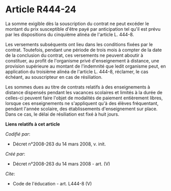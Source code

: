 # Article R444-24

La somme exigible dès la souscription du contrat ne peut excéder le montant du prix susceptible d'être payé par anticipation
tel qu'il est prévu par les dispositions du cinquième alinéa de l'article L. 444-8.

Les versements subséquents ont lieu dans les conditions fixées par le contrat. Toutefois, pendant une période de trois mois à
compter de la date de la conclusion du contrat, ces versements ne peuvent aboutir à constituer, au profit de l'organisme
privé d'enseignement à distance, une provision supérieure au montant de l'indemnité que ledit organisme peut, en application
du troisième alinéa de l'article L. 444-8, réclamer, le cas échéant, au souscripteur en cas de résiliation. 

Les sommes dues au titre de contrats relatifs à des enseignements à distance dispensés pendant les vacances scolaires et
limités à la durée de celles-ci peuvent faire l'objet de modalités de paiement entièrement libres, lorsque ces enseignements
ne s'appliquent qu'à des élèves fréquentant, pendant l'année scolaire, des établissements d'enseignement sur place. Dans ce
cas, le délai de résiliation est fixé à huit jours.

**Liens relatifs à cet article**

_Codifié par_:

  - Décret n°2008-263 du 14 mars 2008, v. init.

_Créé par_:

  - Décret n°2008-263 du 14 mars 2008 - art. (V)

_Cite_:

  - Code de l'éducation - art. L444-8 (V)
